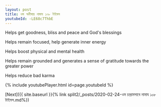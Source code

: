 ```yaml
---
layout: post
title: ওম অনীষায় নামায ১০৮ টাইমস
youtubeId: -LE68c7ThbE
---
```

 
 
Helps get goodness, bliss and peace and God's blessings
 
Helps remain focused, help generate inner energy 
 
Helps boost physical and mental health 
 
Helps remain grounded and generates a sense of gratitude towards the greater power 
 
Helps reduce bad karma
 
 
 
 


{% include youtubePlayer.html id=page.youtubeId %}
 
[Next]({{ site.baseurl }}{% link  split2/_posts/2020-02-24-ওম চন্দ্রামসাবে নামায ১০৮ টাইমস.md%})
 
